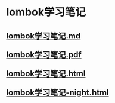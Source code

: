 # lombok学习笔记

<h2>

[lombok学习笔记.md](lombok学习笔记.md)

[lombok学习笔记.pdf](lombok学习笔记.pdf)

[lombok学习笔记.html](lombok学习笔记.html)

[lombok学习笔记-night.html](lombok学习笔记-night.html)

</h2>